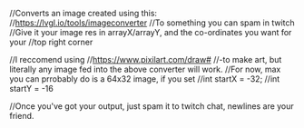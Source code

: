 //Converts an image created using this:
//https://lvgl.io/tools/imageconverter
//To something you can spam in twitch 
//Give it your image res in arrayX/arrayY, and the co-ordinates you want for your
//top right corner

//I reccomend using
//https://www.pixilart.com/draw#
//-to make art, but literally any image fed into the above converter will work.
//For now, max you can prrobably do is a 64x32 image, if you set
//int startX = -32;
//int startY = -16

//Once you've got your output, just spam it to twitch chat, newlines are your friend.
